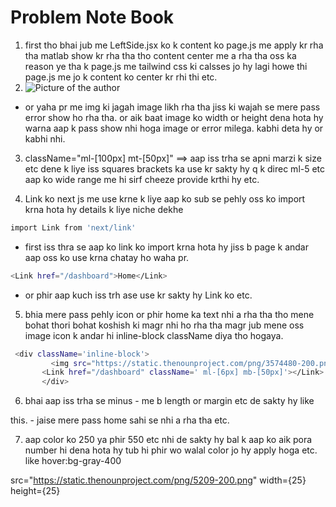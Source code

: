 # Problem Note Book

1. first tho bhai jub me LeftSide.jsx ko k content ko page.js me apply kr rha tha matlab show kr rha tha tho content center me a rha tha oss ka reason ye tha k page.js me tailwind css ki calsses jo hy lagi howe thi page.js me jo k content ko center kr rhi thi etc.
2.    <img
      src="https://logos-world.net/wp-content/uploads/2020/04/Twitter-Logo.png"
      width={500}
      height={500}
      alt="Picture of the author"
    />
- or yaha pr me img ki jagah image likh rha tha jiss ki wajah se mere pass error show ho rha tha. or aik baat image ko width or height dena hota hy warna aap k pass show nhi hoga image or error milega. kabhi deta hy or kabhi nhi.
3. className="ml-[100px] mt-[50px]" ==> aap iss trha se apni marzi k size etc dene k liye iss squares brackets ka use kr sakty hy q k direc ml-5 etc aap ko wide range me hi sirf cheeze provide krthi hy etc.

4. Link ko next js me use krne k liye aap ko sub se pehly oss ko import krna hota hy details k liye niche dekhe
```bash
import Link from 'next/link'
```
- first iss thra se aap ko link ko import krna hota hy jiss b page k andar aap oss ko use krna chatay ho waha pr.
```bash
<Link href="/dashboard">Home</Link>
```
- or phir aap kuch iss trh ase use kr sakty hy Link ko etc.

5. bhia mere pass pehly icon or phir home ka text nhi a rha tha tho mene bohat thori bohat koshish ki magr nhi ho rha tha magr jub mene oss image icon k andar hi inline-block className diya tho hogaya.
```bash
 <div className='inline-block'>
         <img src="https://static.thenounproject.com/png/3574480-200.png" width={40} height={40} className='inline-block'/>
       <Link href="/dashboard" className=' ml-[6px] mb-[50px]'></Link>
       </div>
  ```

  6. bhai aap iss trha se minus - me b length or margin etc de sakty hy like 

  <div className='inline-block mb-3 ml-[-10px]'> this.
  - jaise mere pass home sahi se nhi  a rha tha etc.

  7. aap color ko 250 ya phir 550 etc nhi de sakty hy bal k aap ko aik pora number hi dena hota hy tub hi phir wo walal color jo hy apply hoga etc. like hover:bg-gray-400



  src="https://static.thenounproject.com/png/5209-200.png" width={25} height={25}